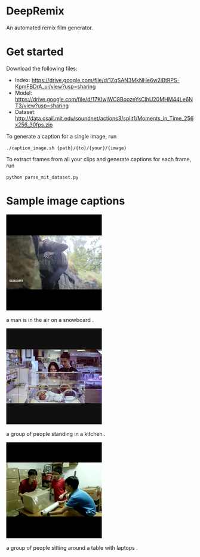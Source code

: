 # DeepRemix
An automated remix film generator.

# Get started
Download the following files:
- Index: https://drive.google.com/file/d/1ZqSAN3MkNHe6w2lBtRPS-KpmFBDrA_ui/view?usp=sharing
- Model: https://drive.google.com/file/d/17KIwjWC8BoozeYsClhU20MHM44Le6NT3/view?usp=sharing
- Dataset: http://data.csail.mit.edu/soundnet/actions3/split1/Moments_in_Time_256x256_30fps.zip

To generate a caption for a single image, run 
~~~~
./caption_image.sh {path}/{to}/{your}/{image}
~~~~

To extract frames from all your clips and generate captions for each frame, run
~~~~
python parse_mit_dataset.py
~~~~

# Sample image captions
![alt](https://github.com/reymbarcelo/deep-remix/blob/master/sample-gifs/1.gif)

a man is in the air on a snowboard .

![alt](https://github.com/reymbarcelo/deep-remix/blob/master/sample-gifs/2.gif)

a group of people standing in a kitchen .

![alt](https://github.com/reymbarcelo/deep-remix/blob/master/sample-gifs/3.gif)

a group of people sitting around a table with laptops .
